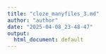 ```yaml
---
title: "cloze_manyfiles_3.md"
author: "author"
date: "2025-04-08_23-48-47"
output:
  html_document: default
---
```

